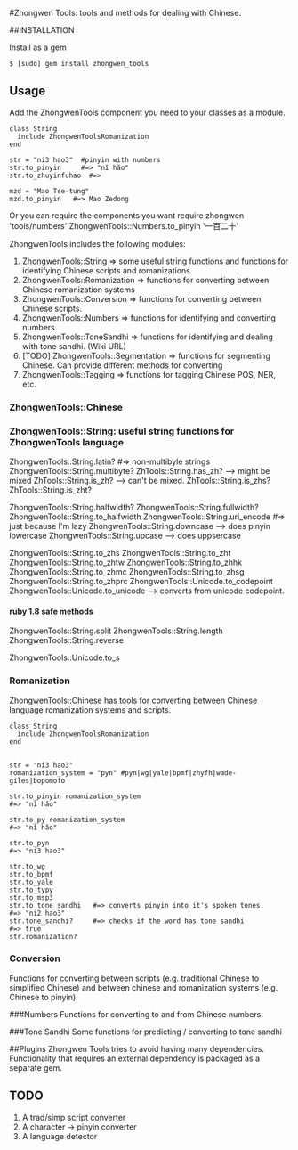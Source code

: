 #Zhongwen Tools: tools and methods for dealing with Chinese.


##INSTALLATION

Install as a gem

    $ [sudo] gem install zhongwen_tools

## Usage

Add the ZhongwenTools component you need to your classes as a module.

    class String
      include ZhongwenToolsRomanization
    end

    str = "ni3 hao3"  #pinyin with numbers
    str.to_pinyin     #=> "nǐ hǎo"
    str.to_zhuyinfuhao  #=>

    mzd = "Mao Tse-tung"
    mzd.to_pinyin   #=> Mao Zedong

Or you can require the components you want
    require zhongwen 'tools/numbers'
    ZhongwenTools::Numbers.to_pinyin '一百二十'

ZhongwenTools includes the following modules:
1. ZhongwenTools::String => some useful string functions and functions for identifying Chinese scripts and romanizations.
2. ZhongwenTools::Romanization => functions for converting between Chinese romanization systems
3. ZhongwenTools::Conversion => functions for converting between Chinese scripts.
4. ZhongwenTools::Numbers => functions for identifying and converting numbers.
5. ZhongwenTools::ToneSandhi => functions for identifying and dealing with tone sandhi. (Wiki URL)
6. [TODO] ZhongwenTools::Segmentation => functions for segmenting Chinese. Can provide different methods for converting
7. ZhongwenTools::Tagging => functions for tagging Chinese POS, NER, etc.


### ZhongwenTools::Chinese

### ZhongwenTools::String: useful string functions for ZhongwenTools language

ZhongwenTools::String.latin? #=> non-multibyle strings
ZhongwenTools::String.multibyte?
ZhTools::String.has_zh? --> might be mixed
ZhTools::String.is_zh? --> can't be mixed.
ZhTools::String.is_zhs?
ZhTools::String.is_zht?

ZhongwenTools::String.halfwidth?
ZhongwenTools::String.fullwidth?
ZhongwenTools::String.to_halfwidth
ZhongwenTools::String.uri_encode  #=> just because I'm lazy
ZhongwenTools::String.downcase --> does pinyin lowercase
ZhongwenTools::String.upcase --> does uppsercase


ZhongwenTools::String.to_zhs
ZhongwenTools::String.to_zht
ZhongwenTools::String.to_zhtw
ZhongwenTools::String.to_zhhk
ZhongwenTools::String.to_zhmc
ZhongwenTools::String.to_zhsg
ZhongwenTools::String.to_zhprc
ZhongwenTools::Unicode.to_codepoint
ZhongwenTools::Unicode.to_unicode --> converts from unicode codepoint.

#### ruby 1.8 safe methods 
ZhongwenTools::String.split
ZhongwenTools::String.length
ZhongwenTools::String.reverse

ZhongwenTools::Unicode.to_s





### Romanization
ZhongwenTools::Chinese has tools for converting between Chinese language romanization systems and
scripts.

    class String
      include ZhongwenToolsRomanization
    end


    str = "ni3 hao3"
    romanization_system = "pyn" #pyn|wg|yale|bpmf|zhyfh|wade-giles|bopomofo

    str.to_pinyin romanization_system   
    #=> "nǐ hǎo"

    str.to_py romanization_system
    #=> "nǐ hǎo"

    str.to_pyn
    #=> "ni3 hao3"

    str.to_wg
    str.to_bpmf
    str.to_yale
    str.to_typy
    str.to_msp3
    str.to_tone_sandhi   #=> converts pinyin into it's spoken tones.
    #=> "ni2 hao3"
    str.tone_sandhi?     #=> checks if the word has tone sandhi
    #=> true
    str.romanization?

### Conversion
Functions for converting between scripts (e.g. traditional Chinese to
simplified Chinese) and between chinese and romanization systems (e.g.
Chinese to pinyin).

###Numbers
Functions for converting to and from Chinese numbers.

###Tone Sandhi
Some functions for predicting / converting to tone sandhi

##Plugins
Zhongwen Tools tries to avoid having many dependencies. Functionality
that requires an external dependency is packaged as a separate gem.

## TODO
1. A trad/simp script converter
2. A character -> pinyin converter
3. A language detector

